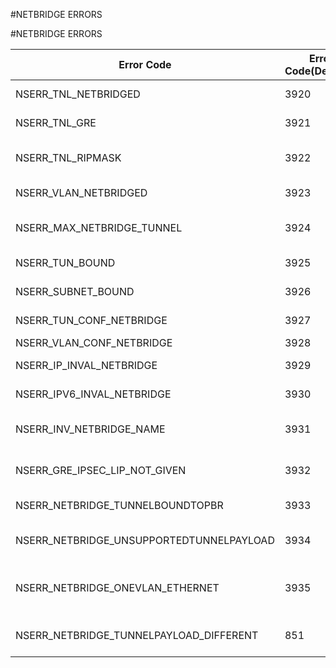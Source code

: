 #NETBRIDGE ERRORS

#NETBRIDGE ERRORS



<table><thead><tr><th>Error Code</th><th>Error Code(Decimal)</th><th>Error Code(Hex)</th><th>Error Message</th></tr></thead><tbody><tr><td>NSERR_TNL_NETBRIDGED</td><td>3920</td><td>0xf50</td><td>Tunnel bound to netbridge</td><tr><tr><td>NSERR_TNL_GRE</td><td>3921</td><td>0xf51</td><td>Tunnel protocol is not GRE</td><tr><tr><td>NSERR_TNL_RIPMASK</td><td>3922</td><td>0xf52</td><td>Remote IP mask of the tunnel should be 255.255.255.255</td><tr><tr><td>NSERR_VLAN_NETBRIDGED</td><td>3923</td><td>0xf53</td><td>Vlan already bound to some netbridge</td><tr><tr><td>NSERR_MAX_NETBRIDGE_TUNNEL</td><td>3924</td><td>0xf54</td><td>reached maximum netbridge tunnel bindings</td><tr><tr><td>NSERR_TUN_BOUND</td><td>3925</td><td>0xf55</td><td>Tunnel already bound to this netbridge</td><tr><tr><td>NSERR_SUBNET_BOUND</td><td>3926</td><td>0xf56</td><td>Subnet already bound to this netbridge</td><tr><tr><td>NSERR_TUN_CONF_NETBRIDGE</td><td>3927</td><td>0xf57</td><td>Tunnel is not configured</td><tr><tr><td>NSERR_VLAN_CONF_NETBRIDGE</td><td>3928</td><td>0xf58</td><td>Vlan is not configured</td><tr><tr><td>NSERR_IP_INVAL_NETBRIDGE</td><td>3929</td><td>0xf59</td><td>IP is not binded to netbridge</td><tr><tr><td>NSERR_IPV6_INVAL_NETBRIDGE</td><td>3930</td><td>0xf5a</td><td>IPV6 is not binded to netbridge</td><tr><tr><td>NSERR_INV_NETBRIDGE_NAME</td><td>3931</td><td>0xf5b</td><td>Netbridge name should be >=1 and &lt;=32</td><tr><tr><td>NSERR_GRE_IPSEC_LIP_NOT_GIVEN</td><td>3932</td><td>0xf5c</td><td>Local ip address has to be given for GRE or IPSEC tunnels</td><tr><tr><td>NSERR_NETBRIDGE_TUNNELBOUNDTOPBR</td><td>3933</td><td>0xf5d</td><td>Tunnel is a nexthop for PBR</td><tr><tr><td>NSERR_NETBRIDGE_UNSUPPORTEDTUNNELPAYLOAD</td><td>3934</td><td>0xf5e</td><td>GRE Payload should be ETHERNET or ETHERNETwithDOT1Q</td><tr><tr><td>NSERR_NETBRIDGE_ONEVLAN_ETHERNET</td><td>3935</td><td>0xf5f</td><td>Only one VLAN can be bound when GRE carries plain ETHERNET</td><tr><tr><td>NSERR_NETBRIDGE_TUNNELPAYLOAD_DIFFERENT</td><td>851</td><td>0x353</td><td>All bound tunnels should have same GRE payload</td><tr></tbody></table>
